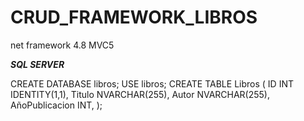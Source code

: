 # CRUD_FRAMEWORK_LIBROS
 

net framework 4.8
 MVC5


*****SQL SERVER*****

 CREATE DATABASE libros;
USE libros;
CREATE TABLE Libros (
    ID INT IDENTITY(1,1),
    Titulo NVARCHAR(255),
    Autor NVARCHAR(255),
    AñoPublicacion INT,
);




